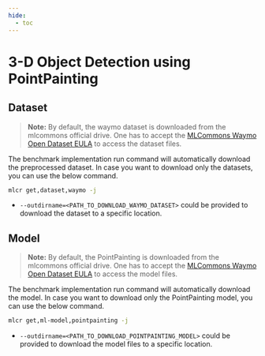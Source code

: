 ```yaml
---
hide:
  - toc
---
```


# 3-D Object Detection using PointPainting

## Dataset

> **Note:** By default, the waymo dataset is downloaded from the mlcommons official drive. One has to accept the [MLCommons Waymo Open Dataset EULA](https://waymo.mlcommons.org/) to access the dataset files. 

The benchmark implementation run command will automatically download the preprocessed dataset. In case you want to download only the datasets, you can use the below command.

```bash
mlcr get,dataset,waymo -j
```

- `--outdirname=<PATH_TO_DOWNLOAD_WAYMO_DATASET>` could be provided to download the dataset to a specific location.

## Model
> **Note:** By default, the PointPainting is downloaded from the mlcommons official drive. One has to accept the [MLCommons Waymo Open Dataset EULA](https://waymo.mlcommons.org/) to access the model files. 

The benchmark implementation run command will automatically download the model. In case you want to download only the PointPainting model, you can use the below command.

```bash
mlcr get,ml-model,pointpainting -j
```

- `--outdirname=<PATH_TO_DOWNLOAD_POINTPAINTING_MODEL>` could be provided to download the model files to a specific location.
